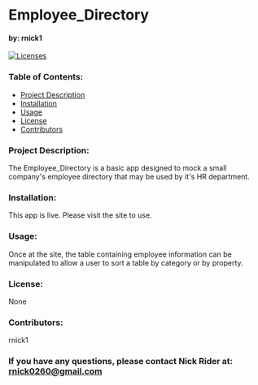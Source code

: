 # Employee_Directory

#### by: rnick1

[![Licenses](https://img.shields.io/badge/License-None-blue.svg)](https://opensource.org/licenses/None)

### **Table of Contents:**

- [Project Description](#project-description)
- [Installation](#installation)
- [Usage](#usage)
- [License](#license)
- [Contributors](#contributors)

### **Project Description:**

The Employee_Directory is a basic app designed to mock a small company's employee directory that may be used by it's HR department.

### **Installation:**

This app is live. Please visit the site to use.

### **Usage:**

Once at the site, the table containing employee information can be manipulated to allow a user to sort a table by category or by property.

### **License:**

None

### **Contributors:**

rnick1

### If you have any questions, please contact Nick Rider at: rnick0260@gmail.com
